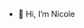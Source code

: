 - 👋 Hi, I’m Nicole


<!---
nicoletr/nicoletr is a ✨ special ✨ repository because its `README.md` (this file) appears on your GitHub profile.
You can click the Preview link to take a look at your changes.
--->
